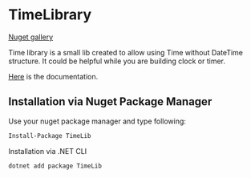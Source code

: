 # **TimeLibrary**

[Nuget gallery](https://www.nuget.org/packages/TimeLib/)

Time library is a small lib created to allow using Time without DateTime structure. It could be helpful while you are building clock or timer.

[Here](https://netsharpdev.github.io/TimeLibrary/) is the documentation.

## Installation via Nuget Package Manager

Use your nuget package manager and type following:

```bash
Install-Package TimeLib
```

Installation via .NET CLI

```bash
dotnet add package TimeLib
```
